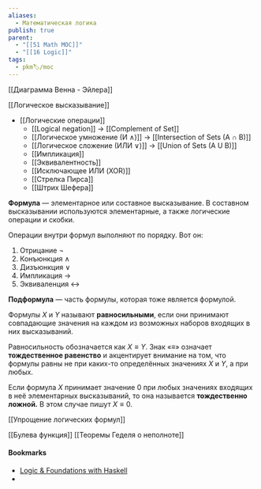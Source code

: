 ```yaml
---
aliases:
  - Математическая логика
publish: true
parent:
  - "[[51 Math MOC]]"
  - "[[16 Logic]]"
tags:
  - pkm🏷/moc
---
```

[[Диаграмма Венна - Эйлера]]

[[Логическое высказывание]]

- [[Логические операции]]
	- [[Logical negation]]                -> [[Complement of Set]]
	- [[Логическое умножение (И ∧)]]    -> [[Intersection of Sets (A ∩ B)]]
	- [[Логическое сложение (ИЛИ ∨)]] -> [[Union of Sets (A U B)]]
	- [[Импликация]]
	- [[Эквивалентность]]
	- [[Исключающее ИЛИ (XOR)]]
	- [[Стрелка Пирса]]
	- [[Штрих Шефера]]


**Формула** — элементарное или составное высказывание. В составном высказывании используются элементарные, а также логические операции и скобки.

Операции внутри формул выполняют по порядку. Вот он:
1.  Отрицание $¬$
2.  Конъюнкция $∧$
3.  Дизъюнкция $∨$
4.  Импликация $→$
5.  Эквиваленция $↔$


**Подформула** — часть формулы, которая тоже является формулой.

Формулы $X$ и $Y$ называют **равносильными**, если они принимают совпадающие значения на каждом из возможных наборов входящих в них высказываний. 

Равносильность обозначается как $X≡Y$. Знак «$≡$» означает **тождественное равенство** и акцентирует внимание на том, что формулы равны не при каких-то определённых значениях $X$ и $Y$, а при любых.

Если формула $X$ принимает значение $0$ при любых значениях входящих в неё элементарных высказываний, то она называется **тождественно ложной.** В этом случае пишут $X≡0$.

[[Упрощение логических формул]]

[[Булева функция]]
[[Теоремы Геделя о неполноте]]


#### Bookmarks
- [Logic & Foundations with Haskell](https://www.youtube.com/watch?v=0HImO-me_sg&list=PLd8NbPjkXPliojM8YMN3z3o9--zXwti8Z)
- 